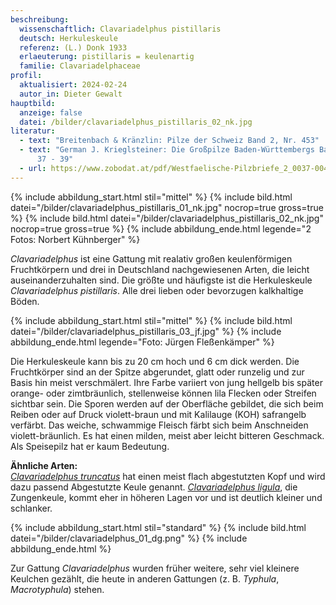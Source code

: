 ```yaml
---
beschreibung:
  wissenschaftlich: Clavariadelphus pistillaris
  deutsch: Herkuleskeule
  referenz: (L.) Donk 1933
  erlaeuterung: pistillaris = keulenartig
  familie: Clavariadelphaceae
profil:
  aktualisiert: 2024-02-24
  autor_in: Dieter Gewalt
hauptbild:
  anzeige: false
  datei: /bilder/clavariadelphus_pistillaris_02_nk.jpg
literatur:
  - text: "Breitenbach & Kränzlin: Pilze der Schweiz Band 2, Nr. 453"
  - text: "German J. Krieglsteiner: Die Großpilze Baden-Württembergs Band 2, Seite
      37 - 39"
  - url: https://www.zobodat.at/pdf/Westfaelische-Pilzbriefe_2_0037-0043.pdf
---
```

{% include abbildung_start.html stil="mittel" %}
{% include bild.html datei="/bilder/clavariadelphus_pistillaris_01_nk.jpg" nocrop=true gross=true %}
{% include bild.html datei="/bilder/clavariadelphus_pistillaris_02_nk.jpg" nocrop=true gross=true %}
{% include abbildung_ende.html legende="2 Fotos: Norbert Kühnberger" %}

*Clavariadelphus* ist eine Gattung mit realativ großen keulenförmigen Fruchtkörpern und drei in Deutschland nachgewiesenen Arten, die leicht auseinanderzuhalten sind. Die größte und häufigste ist die Herkuleskeule *Clavariadelphus pistillaris*. Alle drei lieben oder bevorzugen kalkhaltige Böden.

{% include abbildung_start.html stil="mittel" %}
{% include bild.html datei="/bilder/clavariadelphus_pistillaris_03_jf.jpg" %}
{% include abbildung_ende.html legende="Foto: Jürgen Fleßenkämper" %}

Die Herkuleskeule kann bis zu 20 cm hoch und 6 cm dick werden. Die Fruchtkörper sind an der Spitze abgerundet, glatt oder runzelig und zur Basis hin meist verschmälert. Ihre Farbe variiert von jung hellgelb bis später orange- oder zimtbräunlich, stellenweise können lila Flecken oder Streifen sichtbar sein. Die Sporen werden auf der Oberfläche gebildet, die sich beim Reiben oder auf Druck violett-braun und mit Kalilauge (KOH) safrangelb verfärbt.  Das weiche, schwammige Fleisch färbt sich beim Anschneiden violett-bräunlich. Es hat einen milden, meist aber leicht bitteren Geschmack. Als Speisepilz hat er kaum Bedeutung.

**Ähnliche Arten:**\
*[Clavariadelphus truncatus](/pilze/clavariadelphus-truncatus-abgestutzte-herkuleskeule)* hat einen meist flach abgestutzten Kopf und wird dazu passend Abgestutzte Keule genannt. *[Clavariadelphus ligula](/pilze/clavariadelphus-ligula-zungenkeule)*, die Zungenkeule, kommt eher in höheren Lagen vor und ist deutlich kleiner und schlanker.

{% include abbildung_start.html stil="standard" %}
{% include bild.html datei="/bilder/clavariadelphus_01_dg.png" %}
{% include abbildung_ende.html %}

Zur Gattung *Clavariadelphus* wurden früher weitere, sehr viel kleinere Keulchen gezählt, die heute in anderen Gattungen (z. B. *Typhula*, *Macrotyphula*) stehen.